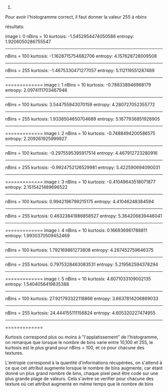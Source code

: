 1. 

Pour avoir l'histogramme correct, il faut donner la valeur 255 à nbins

résultats: 

image i:  0
nBins =  10
kurtosis:  -1.5452954474050586
entropy:  1.9206050286755547
- - - - -
nBins =  100
kurtosis:  -1.1628715754682706
entropy:  4.157628728009508
- - - - -
nBins =  255
kurtosis:  -1.4675330471277057
entropy:  5.112119551287489
- - - - -
=============
image i:  1
nBins =  10
kurtosis:  -0.788338946968179
entropy:  2.0974111703467946
- - - - -
nBins =  100
kurtosis:  3.544755943070159
entropy:  4.280727052355772
- - - - -
nBins =  255
kurtosis:  1.9338504650704689
entropy:  5.1677936851928905
- - - - -
=============
image i:  2
nBins =  10
kurtosis:  -0.7488494200586575
entropy:  2.209261925999927
- - - - -
nBins =  100
kurtosis:  -0.2975595395917514
entropy:  4.467912723280916
- - - - -
nBins =  255
kurtosis:  -0.9924752126529981
entropy:  5.422590694090031
- - - - -
=============
image i:  3
nBins =  10
kurtosis:  -0.41049643518071877
entropy:  2.1515421489696522
- - - - -
nBins =  100
kurtosis:  0.9942196799215175
entropy:  4.41046248384594
- - - - -
nBins =  255
kurtosis:  0.46323841986858527
entropy:  5.364206839446041
- - - - -
=============
image i:  4
nBins =  10
kurtosis:  0.166936961788811
entropy:  1.9930370509452469
- - - - -
nBins =  100
kurtosis:  1.792169881273808
entropy:  4.267452759646375
- - - - -
nBins =  255
kurtosis:  0.7975328463083531
entropy:  5.219562594378294
- - - - -
=============
image i:  5
nBins =  10
kurtosis:  4.6071033109002135
entropy:  1.5404056419835388
- - - - -
nBins =  100
kurtosis:  27.921793322118866
entropy:  3.6637814206869033
- - - - -
nBins =  255
kurtosis:  24.444155111156824
entropy:  4.605320227474955
- - - - -
=============

Kurtosis correspond plus ou moins à "l'applatissement" de l'histogramme, on remarque que lorsque le nombre de bins varie entre 10,100 et 255, le kurtosis est le plus grand pour nBins = 100, et ce pour chacune des textures.

L'entropie correspond à la quantité d'informations récupérées, on s'attend à ce que cet attribut augmente lorsque le nombre de bins augmente, car étant donné un plus grand nombre de bins, chaque pixel peut être codé sur une plus grande plage de valeurs. Cela s'avère se verifier pour chacune des texture où cet attribut augmente en même temps que le nombre de bins